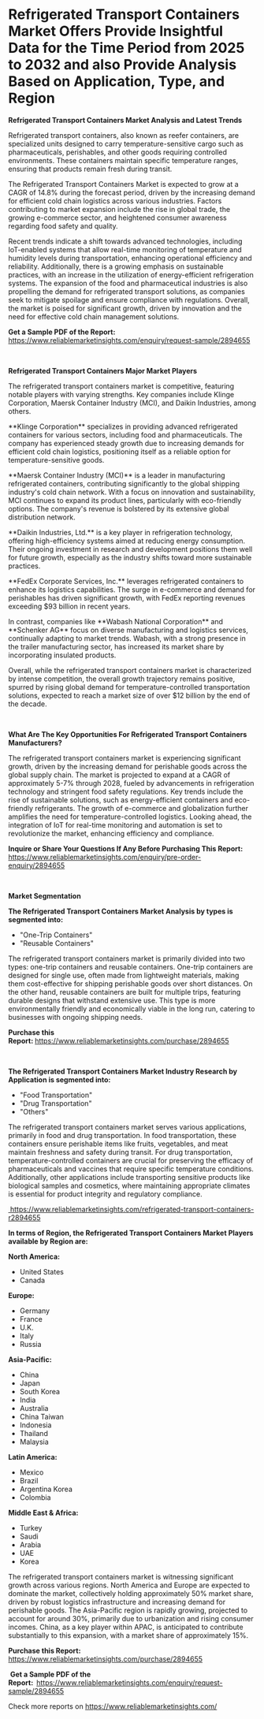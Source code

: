 <p><h1>Refrigerated Transport Containers Market Offers Provide Insightful Data for the Time Period from 2025 to 2032 and also Provide Analysis Based on Application, Type, and Region</h1></p><p><strong>Refrigerated Transport Containers Market Analysis and Latest Trends</strong></p>
<p><p>Refrigerated transport containers, also known as reefer containers, are specialized units designed to carry temperature-sensitive cargo such as pharmaceuticals, perishables, and other goods requiring controlled environments. These containers maintain specific temperature ranges, ensuring that products remain fresh during transit. </p><p>The Refrigerated Transport Containers Market is expected to grow at a CAGR of 14.8% during the forecast period, driven by the increasing demand for efficient cold chain logistics across various industries. Factors contributing to market expansion include the rise in global trade, the growing e-commerce sector, and heightened consumer awareness regarding food safety and quality. </p><p>Recent trends indicate a shift towards advanced technologies, including IoT-enabled systems that allow real-time monitoring of temperature and humidity levels during transportation, enhancing operational efficiency and reliability. Additionally, there is a growing emphasis on sustainable practices, with an increase in the utilization of energy-efficient refrigeration systems. The expansion of the food and pharmaceutical industries is also propelling the demand for refrigerated transport solutions, as companies seek to mitigate spoilage and ensure compliance with regulations. Overall, the market is poised for significant growth, driven by innovation and the need for effective cold chain management solutions.</p></p>
<p><strong>Get a Sample PDF of the Report:&nbsp;</strong> <a href="https://www.reliablemarketinsights.com/enquiry/request-sample/2894655?utm_campaign=3114&utm_medium=2&utm_source=Github&utm_content=ia&utm_term=15032025&utm_id=refrigerated-transport-containers">https://www.reliablemarketinsights.com/enquiry/request-sample/2894655</a></p>
<p>&nbsp;</p>
<p><strong>Refrigerated Transport Containers Major Market Players</strong></p>
<p><p>The refrigerated transport containers market is competitive, featuring notable players with varying strengths. Key companies include Klinge Corporation, Maersk Container Industry (MCI), and Daikin Industries, among others.</p><p>**Klinge Corporation** specializes in providing advanced refrigerated containers for various sectors, including food and pharmaceuticals. The company has experienced steady growth due to increasing demands for efficient cold chain logistics, positioning itself as a reliable option for temperature-sensitive goods.</p><p>**Maersk Container Industry (MCI)** is a leader in manufacturing refrigerated containers, contributing significantly to the global shipping industry's cold chain network. With a focus on innovation and sustainability, MCI continues to expand its product lines, particularly with eco-friendly options. The company's revenue is bolstered by its extensive global distribution network.</p><p>**Daikin Industries, Ltd.** is a key player in refrigeration technology, offering high-efficiency systems aimed at reducing energy consumption. Their ongoing investment in research and development positions them well for future growth, especially as the industry shifts toward more sustainable practices.</p><p>**FedEx Corporate Services, Inc.** leverages refrigerated containers to enhance its logistics capabilities. The surge in e-commerce and demand for perishables has driven significant growth, with FedEx reporting revenues exceeding $93 billion in recent years.</p><p>In contrast, companies like **Wabash National Corporation** and **Schenker AG** focus on diverse manufacturing and logistics services, continually adapting to market trends. Wabash, with a strong presence in the trailer manufacturing sector, has increased its market share by incorporating insulated products.</p><p>Overall, while the refrigerated transport containers market is characterized by intense competition, the overall growth trajectory remains positive, spurred by rising global demand for temperature-controlled transportation solutions, expected to reach a market size of over $12 billion by the end of the decade.</p></p>
<p>&nbsp;</p>
<p><strong>What Are The Key Opportunities For Refrigerated Transport Containers Manufacturers?</strong></p>
<p><p>The refrigerated transport containers market is experiencing significant growth, driven by the increasing demand for perishable goods across the global supply chain. The market is projected to expand at a CAGR of approximately 5-7% through 2028, fueled by advancements in refrigeration technology and stringent food safety regulations. Key trends include the rise of sustainable solutions, such as energy-efficient containers and eco-friendly refrigerants. The growth of e-commerce and globalization further amplifies the need for temperature-controlled logistics. Looking ahead, the integration of IoT for real-time monitoring and automation is set to revolutionize the market, enhancing efficiency and compliance.</p></p>
<p><strong>Inquire or Share Your Questions If Any Before Purchasing This Report:</strong> <a href="https://www.reliablemarketinsights.com/enquiry/pre-order-enquiry/2894655?utm_campaign=3114&utm_medium=2&utm_source=Github&utm_content=ia&utm_term=15032025&utm_id=refrigerated-transport-containers">https://www.reliablemarketinsights.com/enquiry/pre-order-enquiry/2894655</a></p>
<p>&nbsp;</p>
<p><strong>Market Segmentation</strong></p>
<p><strong>The Refrigerated Transport Containers Market Analysis by types is segmented into:</strong></p>
<p><ul><li>"One-Trip Containers"</li><li>"Reusable Containers"</li></ul></p>
<p><p>The refrigerated transport containers market is primarily divided into two types: one-trip containers and reusable containers. One-trip containers are designed for single use, often made from lightweight materials, making them cost-effective for shipping perishable goods over short distances. On the other hand, reusable containers are built for multiple trips, featuring durable designs that withstand extensive use. This type is more environmentally friendly and economically viable in the long run, catering to businesses with ongoing shipping needs.</p></p>
<p><strong>Purchase this Report:&nbsp;</strong><a href="https://www.reliablemarketinsights.com/purchase/2894655?utm_campaign=3114&utm_medium=2&utm_source=Github&utm_content=ia&utm_term=15032025&utm_id=refrigerated-transport-containers">https://www.reliablemarketinsights.com/purchase/2894655</a></p>
<p>&nbsp;</p>
<p><strong>The Refrigerated Transport Containers Market Industry Research by Application is segmented into:</strong></p>
<p><ul><li>"Food Transportation"</li><li>"Drug Transportation"</li><li>"Others"</li></ul></p>
<p><p>The refrigerated transport containers market serves various applications, primarily in food and drug transportation. In food transportation, these containers ensure perishable items like fruits, vegetables, and meat maintain freshness and safety during transit. For drug transportation, temperature-controlled containers are crucial for preserving the efficacy of pharmaceuticals and vaccines that require specific temperature conditions. Additionally, other applications include transporting sensitive products like biological samples and cosmetics, where maintaining appropriate climates is essential for product integrity and regulatory compliance.</p></p>
<p><a href="https://www.reliablemarketinsights.com/refrigerated-transport-containers-r2894655?utm_campaign=3114&utm_medium=2&utm_source=Github&utm_content=ia&utm_term=15032025&utm_id=refrigerated-transport-containers">&nbsp;https://www.reliablemarketinsights.com/refrigerated-transport-containers-r2894655</a></p>
<p><strong>In terms of Region, the Refrigerated Transport Containers Market Players available by Region are:</strong></p>
<p>
    <p> <strong> North America: </strong>
        <ul>
            <li>United States</li>
            <li>Canada</li>
        </ul>
        </p> 
    <p> <strong> Europe: </strong>
        <ul>
            <li>Germany</li>
            <li>France</li>
            <li>U.K.</li>
            <li>Italy</li>
            <li>Russia</li>
        </ul>
        </p> 
    <p> <strong> Asia-Pacific: </strong>
        <ul>
            <li>China</li>
            <li>Japan</li>
            <li>South Korea</li>
            <li>India</li>
            <li>Australia</li>
            <li>China Taiwan</li>
            <li>Indonesia</li>
            <li>Thailand</li>
            <li>Malaysia</li>
        </ul>
        </p> 
    <p> <strong> Latin America: </strong>
        <ul>
            <li>Mexico</li>
            <li>Brazil</li>
            <li>Argentina Korea</li>
            <li>Colombia</li>
        </ul>
        </p> 
    <p> <strong> Middle East & Africa: </strong>
        <ul>
            <li>Turkey</li>
            <li>Saudi</li>
            <li>Arabia</li>
            <li>UAE</li>
            <li>Korea</li>
        </ul>
    </p>
    </p>
<p><p>The refrigerated transport containers market is witnessing significant growth across various regions. North America and Europe are expected to dominate the market, collectively holding approximately 50% market share, driven by robust logistics infrastructure and increasing demand for perishable goods. The Asia-Pacific region is rapidly growing, projected to account for around 30%, primarily due to urbanization and rising consumer incomes. China, as a key player within APAC, is anticipated to contribute substantially to this expansion, with a market share of approximately 15%.</p></p>
<p><strong>Purchase this Report: </strong><a href="https://www.reliablemarketinsights.com/purchase/2894655?utm_campaign=3114&utm_medium=2&utm_source=Github&utm_content=ia&utm_term=15032025&utm_id=refrigerated-transport-containers">https://www.reliablemarketinsights.com/purchase/2894655</a></p>
<p>&nbsp;<strong>Get a Sample PDF of the Report:&nbsp;&nbsp;</strong><a href="https://www.reliablemarketinsights.com/enquiry/request-sample/2894655?utm_campaign=3114&utm_medium=2&utm_source=Github&utm_content=ia&utm_term=15032025&utm_id=refrigerated-transport-containers">https://www.reliablemarketinsights.com/enquiry/request-sample/2894655</a></p>
<p><strong></strong></p>
<p>Check more reports on <a href="https://www.reliablemarketinsights.com/?utm_campaign=3114&utm_medium=2&utm_source=Github&utm_content=ia&utm_term=15032025&utm_id=refrigerated-transport-containers">https://www.reliablemarketinsights.com/</a></p>